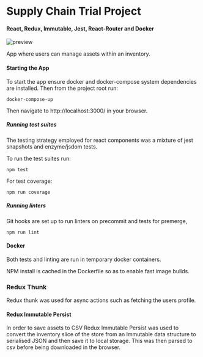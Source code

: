 # Supply Chain Trial Project
#### React, Redux, Immutable, Jest, React-Router and Docker

![preview](https://image.ibb.co/djikUQ/screen2_min.png)

App where users can manage assets within an inventory.

#### Starting the App


To start the app ensure docker and docker-compose system dependencies are installed. Then from the project root run:

```
docker-compose-up

```

Then navigate to http://localhost:3000/ in your browser.


##### Running test suites

The testing strategy employed for react components was a mixture of jest snapshots and enzyme/jsdom tests.

To run the test suites run:

```
npm test
```

For test coverage:

```
npm run coverage
```


##### Running linters

Git hooks are set up to run linters on precommit and tests for premerge,

```
npm run lint
```

#### Docker

Both tests and linting are run in temporary docker containers.

NPM install is cached in the Dockerfile so as to enable fast image builds.


### Redux Thunk

Redux thunk was used for async actions such as fetching the users profile.

#### Redux Immutable Persist

In order to save assets to CSV Redux Immutable Persist was used to convert the inventory slice of the store from an Immutable data  structure to serialised JSON and then save it to local storage. This was then parsed to csv before being downloaded in the browser.

